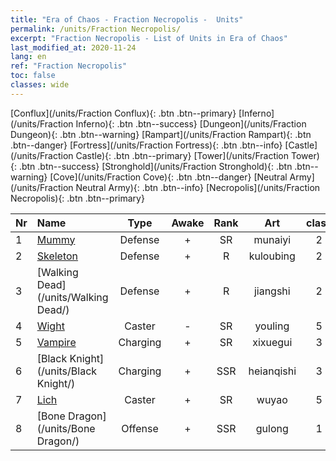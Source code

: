 ```yaml
---
title: "Era of Chaos - Fraction Necropolis -  Units"
permalink: /units/Fraction Necropolis/
excerpt: "Fraction Necropolis - List of Units in Era of Chaos"
last_modified_at: 2020-11-24
lang: en
ref: "Fraction Necropolis"
toc: false
classes: wide
---
```

 [Conflux](/units/Fraction Conflux){: .btn .btn--primary} [Inferno](/units/Fraction Inferno){: .btn .btn--success} [Dungeon](/units/Fraction Dungeon){: .btn .btn--warning} [Rampart](/units/Fraction Rampart){: .btn .btn--danger} [Fortress](/units/Fraction Fortress){: .btn .btn--info} [Castle](/units/Fraction Castle){: .btn .btn--primary} [Tower](/units/Fraction Tower){: .btn .btn--success} [Stronghold](/units/Fraction Stronghold){: .btn .btn--warning} [Cove](/units/Fraction Cove){: .btn .btn--danger} [Neutral Army](/units/Fraction Neutral Army){: .btn .btn--info} [Necropolis](/units/Fraction Necropolis){: .btn .btn--primary} 

  | Nr |         Name        |   Type   | Awake |    Rank   |      Art      |  class  |    s   |   label   |    HP     |
  |:---|:--------------------|:--------:|:-----:|:---------:|:-------------:|:-------:|:------:|:---------:|:----------|
  | 1 | [Mummy](/units/Mummy/) | Defense | + | SR | munaiyi | 2 |  2 |  2(10) |  2691  |
  | 2 | [Skeleton](/units/Skeleton/) | Defense | + | R | kuloubing | 2 |  1 |  1(1) |  1158  |
  | 3 | [Walking Dead](/units/Walking Dead/) | Defense | + | R | jiangshi | 2 |  1 |  1(10) |  2758  |
  | 4 | [Wight](/units/Wight/) | Caster | - | SR | youling | 5 |  1 |  1(10) |  662  |
  | 5 | [Vampire](/units/Vampire/) | Charging | + | SR | xixuegui | 3 |  1 |  2(10) |  910  |
  | 6 | [Black Knight](/units/Black Knight/) | Charging | + | SSR | heianqishi | 3 |  2 |  2(10) |  910  |
  | 7 | [Lich](/units/Lich/) | Caster | + | SR | wuyao | 5 |  1 |  2(1) |  1581  |
  | 8 | [Bone Dragon](/units/Bone Dragon/) | Offense | + | SSR | gulong | 1 |  4 |  3(1) |  5770  |
